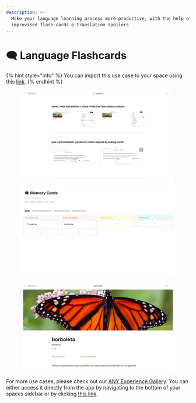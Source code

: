 ```yaml
---
description: >-
  Make your language learning process more productive, with the help of
  improvised flash-cards & translation spoilers
---
```


# 🗨️ Language Flashcards

{% hint style="info" %}
You can import this use case to your space using this [link](https://gallery.any.coop/?experience=language_flashcards).
{% endhint %}

<div><figure><img src="../.gitbook/assets/screenshot-1 (5).png" alt=""><figcaption></figcaption></figure> <figure><img src="../.gitbook/assets/screenshot-2 (4).png" alt=""><figcaption></figcaption></figure> <figure><img src="../.gitbook/assets/screenshot-3 (1).png" alt=""><figcaption></figcaption></figure></div>

For more use cases, please check out our [ANY Experience Gallery](../advanced/community/any-experience-gallery.md). You can either access it directly from the app by navigating to the bottom of your spaces sidebar or by clicking [this link](https://gallery.any.coop/).

